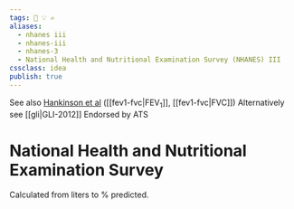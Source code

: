 ```yaml
---
tags: 💨 💡 ✍️
aliases: 
  - nhanes iii
  - nhanes-iii
  - nhanes-3
  - National Health and Nutritional Examination Survey (NHANES) III
cssclass: idea
publish: true
---
```


See also [Hankinson et al](https://doi.org/10.1164/ajrccm.159.1.9712108) ([[fev1-fvc|FEV<sub>1</sub>]], [[fev1-fvc|FVC]])
Alternatively see [[gli|GLI-2012]]
Endorsed by ATS

# National Health and Nutritional Examination Survey
Calculated from liters to % predicted.
